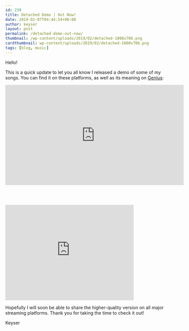 ```yaml
---
id: 239
title: Detached Demo | Out Now!
date: 2019-02-07T04:44:54+00:00
author: keyser
layout: post
permalink: /detached-demo-out-now/
thumbnail: /wp-content/uploads/2019/02/detached-1000x706.png
cardthumbnail: wp-content/uploads/2019/02/detached-1000x706.png
tags: [blog, music]
---
```

Hello!

This is a quick update to let you all know I released a demo of some of my songs. You can find it on these platforms, as well as its meaning on [Genius](https://genius.com/albums/Keyser/Detached-demo):

<div class = "center">
<iframe width="560" height="315" src="https://www.youtube.com/embed/QAqBinfrQCQ" frameborder="0" allow="accelerometer; autoplay; encrypted-media; gyroscope; picture-in-picture" allowfullscreen></iframe>
</div>

<br><br>
<div class = "center">
<iframe width="80%" height="300" scrolling="no" frameborder="no" allow="autoplay" src="https://w.soundcloud.com/player/?url=https%3A//api.soundcloud.com/playlists/697135446&color=%233cb496&auto_play=false&hide_related=false&show_comments=true&show_user=true&show_reposts=false&show_teaser=true&visual=true"></iframe><div style="font-size: 10px; color: #cccccc;line-break: anywhere;word-break: normal;overflow: hidden;white-space: nowrap;text-overflow: ellipsis; font-family: Interstate,Lucida Grande,Lucida Sans Unicode,Lucida Sans,Garuda,Verdana,Tahoma,sans-serif;font-weight: 100;"></div>
</div>

Hopefully I will soon be able to share the higher-quality version on all major streaming platforms. Thank you for taking the time to check it out!



Keyser